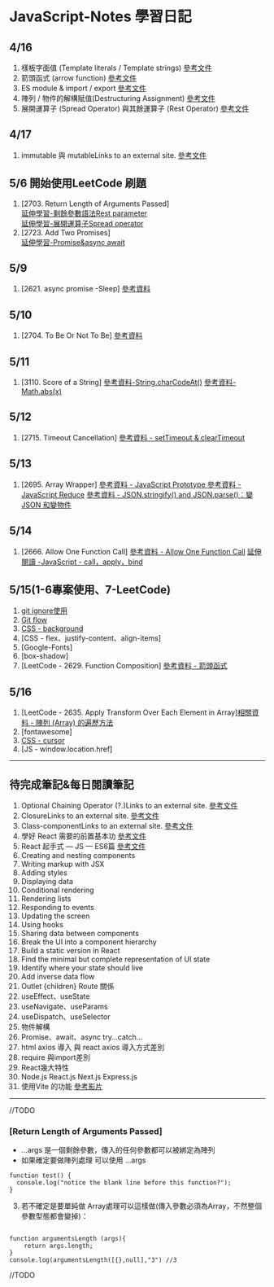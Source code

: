 # JavaScript-Notes 學習日記
## 4/16
1. 樣板字面值 (Template literals / Template strings) [參考文件](https://developer.mozilla.org/zh-TW/docs/Web/JavaScript/Reference/Template_literals)
2. 箭頭函式 (arrow function) [參考文件](https://developer.mozilla.org/zh-TW/docs/Web/JavaScript/Reference/Functions/Arrow_functions)
3. ES module & import / export [參考文件](https://www.casper.tw/development/2020/03/25/import-export/)
4. 陣列 / 物件的解構賦值(Destructuring Assignment) [參考文件](https://eyesofkids.gitbooks.io/javascript-start-from-es6/content/part4/destructuring.html)
5. 展開運算子 (Spread Operator) 與其餘運算子 (Rest Operator) [參考文件](https://developer.mozilla.org/zh-TW/docs/Web/JavaScript/Reference/Operators/Destructuring_assignment)
## 4/17
1. immutable 與 mutableLinks to an external site. [參考文件](https://howtocreateapps.com/mutable-and-immutable-types-in-javascript-with-examples/)
## 5/6 開始使用LeetCode 刷題
1.  [2703. Return Length of Arguments Passed]  
[延伸學習-剩餘參數語法Rest parameter](https://ithelp.ithome.com.tw/articles/10214394)  
[延伸學習-展開運算子Spread operator](https://ithelp.ithome.com.tw/articles/10214412)  
2. [2723. Add Two Promises]  
[延伸學習-Promise&async await](https://medium.com/@cherylrueichun/leetcode%E5%88%B7%E9%A1%8C-%E8%A4%87%E7%BF%92promise-async-await-93950d4f670b)
## 5/9
1.  [2621. async promise -Sleep]
[參考資料](https://medium.com/@cherylrueichun/leetcode%E5%88%B7%E9%A1%8C-%E8%A4%87%E7%BF%92promise-async-await-93950d4f670b)
## 5/10
1. [2704. To Be Or Not To Be] [參考資料](https://medium.com/@yachuh/leetcode-%E5%88%B7%E9%A1%8C%E7%AD%86%E8%A8%98-easy-2704-to-be-or-not-to-be-9e23d1a2011f)
## 5/11
1. [3110. Score of a String]
 [參考資料-String.charCodeAt()](https://www.runoob.com/jsref/jsref-charcodeat.html)
 [參考資料-Math.abs(x)](https://developer.mozilla.org/zh-CN/docs/Web/JavaScript/Reference/Global_Objects/Math/abs)
## 5/12
1. [2715. Timeout Cancellation]
   [參考資料 - setTimeout & clearTimeout](https://vocus.cc/article/6524f9e8fd89780001bee027)
## 5/13
1. [2695. Array Wrapper] 
[參考資料 - JavaScript Prototype ](https://www.shubo.io/javascript-prototype/)
[參考資料 - JavaScript Reduce](https://medium.com/unalai/%E8%AA%8D%E8%AD%98-javascript-reduce-940806267bfb)
[參考資料 - JSON.stringify() and JSON.parse()：變 JSON 和變物件](https://medium.com/itsems-frontend/javascript-json-stringify-and-json-parse-7a1251d3824c)
## 5/14
1. [2666. Allow One Function Call]
[參考資料 - Allow One Function Call](https://www.youtube.com/watch?v=m_SWhM9iX3s)
[延伸閱讀 -JavaScript - call，apply，bind](https://ithelp.ithome.com.tw/articles/10195896)
## 5/15(1-6專案使用、7-LeetCode)
1. [git ignore使用](https://ithelp.ithome.com.tw/m/articles/10329189)
2. [Git flow](https://enginebai.medium.com/git-flow-60b9466e9942)
3. [CSS - background](https://developer.mozilla.org/zh-CN/docs/Web/CSS/background-attachment)
4. [CSS - flex、justify-content、align-items]
5. [Google-Fonts]
6. [box-shadow]
7. [LeetCode - 2629. Function Composition]
[參考資料 - 箭頭函式](https://developer.mozilla.org/zh-TW/docs/Web/JavaScript/Reference/Functions/Arrow_functions)
## 5/16
1. [LeetCode - 2635. Apply Transform Over Each Element in Array][相關資料 - 陣列 (Array) 的遍歷方法](https://www.explainthis.io/zh-hant/swe/iterate-array)
2. [fontawesome]
3. [CSS - cursor](https://developer.mozilla.org/en-US/docs/Web/CSS/cursor)
4. [JS - window.location.href]
***
## 待完成筆記&每日閱讀筆記
1. Optional Chaining Operator (?.)Links to an external site. [參考文件](https://developer.mozilla.org/zh-TW/docs/Web/JavaScript/Reference/Operators/Optional_chaining)
2. ClosureLinks to an external site. [參考文件](https://developer.mozilla.org/zh-TW/docs/Web/JavaScript/Closures)
3. Class-componentLinks to an external site. [參考文件](https://legacy.reactjs.org/docs/components-and-props.html#function-and-class-components)
4. 學好 React 需要的前置基本功 [參考文件](https://ithelp.ithome.com.tw/articles/10292582)
5. React 起手式 — JS — ES6篇 [參考文件](https://milkmidi.medium.com/react-%E8%B5%B7%E6%89%8B%E5%BC%8F-js-es6%E7%AF%87-4b8f1a9e07e0)
6. Creating and nesting components
7. Writing markup with JSX
8. Adding styles
9. Displaying data
10. Conditional rendering
11. Rendering lists
12. Responding to events
13. Updating the screen
14. Using hooks
15. Sharing data between components
16. Break the UI into a component hierarchy
17. Build a static version in React
18. Find the minimal but complete representation of UI state
19. Identify where your state should live
20. Add inverse data flow
21. Outlet {children} Route 關係
22. useEffect、useState
23. useNavigate、useParams
24. useDispatch、useSelector
25. 物件解構
26. Promise、await、async try...catch...
27. html axios 導入 與 react axios 導入方式差別
28. require 與import差別
29. React幾大特性
30. Node.js React.js Next.js Express.js 
31. 使用Vite 的功能 [參考影片](https://www.youtube.com/watch?v=vj8KSZjPTUU)
***
//TODO
<a id="get-1"></a>
### [Return Length of Arguments Passed]
* …args 是一個剩餘參數，傳入的任何參數都可以被綁定為陣列
* 如果確定要做陣列處理 可以使用 …args  
<pre><code>function test() {
  console.log("notice the blank line before this function?");
}
</code></pre>  
3. 若不確定是要單純做 Array處理可以這樣做(傳入參數必須為Array，不然整個參數型態都會變掉)：  
<pre><code>
function argumentsLength (args){
	return args.length;
}
console.log(argumentsLength([{},null],"3") //3
</code></pre>
//TODO
